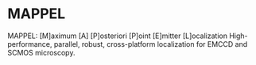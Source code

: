 # MAPPEL

MAPPEL: [M]aximum [A] [P]osteriori [P]oint [E]mitter [L]ocalization 
High-performance, parallel, robust, cross-platform localization for EMCCD and SCMOS microscopy.
